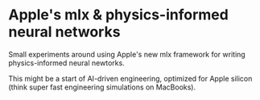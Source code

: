 # Apple's mlx & physics-informed neural networks

Small experiments around using Apple's new mlx framework for writing physics-informed neural newtorks.

This might be a start of AI-driven engineering, optimized for Apple silicon (think super fast engineering simulations on MacBooks).